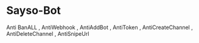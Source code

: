 # Sayso-Bot
Anti BanALL , AntiWebhook , AntiAddBot , AntiToken , AntiCreateChannel , AntiDeleteChannel , AntiSnipeUrl
